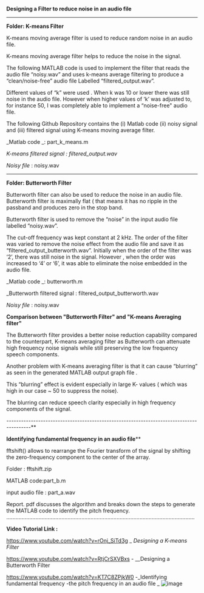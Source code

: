 **Designing a Filter to reduce noise in an audio file**

----------------------------------------------------------

**Folder: K-means Filter**

K-means moving average filter is used to reduce random noise in an audio file. 

K-means moving average filter helps to reduce the noise in the signal. 

The following MATLAB code is used to implement the filter that reads the audio file “noisy.wav” and uses k-means average filtering to produce a “clean/noise-free” audio file 
Labelled “filtered_output.wav”. 

Different values of “k” were used . When k was 10 or lower there was still noise in the audio file. However when higher values of ‘k’ was adjusted to, for instance 50, I was completely able to implement a “noise-free" audio file. 


The following Github Repository contains the (i) Matlab code (ii) noisy signal and (iii) filtered signal using K-means moving average filter. 

_Matlab code _: part_k_means.m

_K-means filtered signal : filtered_output.wav_

_Noisy file_ : noisy.wav

----------------------------------------------------------------------
**Folder: Butterworth Filter**

Butterworth filter can also be used to reduce the noise in an audio file. Butterworth filter is maximally flat ( that means it has no ripple 
in the passband and produces zero in the stop band. 

Butterworth filter is used to remove the “noise” in the input audio file labelled “noisy.wav”. 

The cut-off frequency was kept constant at 2 kHz. The order of the filter was varied to remove the noise effect from the audio file and save it as “filtered_output_butterworth.wav”. Initially when the order of the filter was ‘2’, there was still noise in the signal. However , when the order was increased to ‘4’ or ‘6’, it was able to eliminate the noise embedded in the audio file. 


_Matlab code _: butterworth.m

_Butterworth filtered signal : filtered_output_butterworth.wav 

_Noisy file_ : noisy.wav


**Comparison between "Butterworth Filter" and "K-means Averaging filter"**

The Butterworth filter provides a better noise reduction capability compared to the counterpart, K-means averaging filter  as Butterworth can attenuate high frequency noise signals while still preserving the low frequency speech components. 

Another problem with K-means averaging filter is that it can cause “blurring” as seen in the generated MATLAB output graph file . 

This “blurring” effect is evident especially in large K- values ( which was high in our case ~ 50 to suppress the noise). 

The blurring can reduce speech clarity especially in high frequency components of the signal. 

----------------------------------------------------------------------------------------**

**Identifying fundamental frequency in an audio file****


fftshift() allows to rearrange the Fourier transform of the signal by shifting the zero-frequency component to the center of the array. 

Folder : fftshift.zip 

MATLAB code:part_b.m

input audio file : part_a.wav 

Report. pdf discusses the algorithm and breaks down the steps to generate the MATLAB code to identify the pitch frequency. 
...........................................................................................................................

**Video Tutorial Link :**

https://www.youtube.com/watch?v=rOnj_SiTd3g   _ _Designing a K-means Filter_

https://www.youtube.com/watch?v=RtjCrSXVBxs   - __Designing a Butterworth Filter

https://www.youtube.com/watch?v=KT7C8ZPjkW0   -_Identifying fundamental frequency -the pitch frequency in an audio file 
_
![image](https://github.com/Shadeeb-Hossain/Digital-Signal-Processing/assets/154857980/331bfc15-cb92-4b54-82f2-376dc31eaf00)


